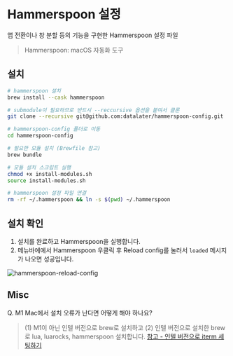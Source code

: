 # Hammerspoon 설정

앱 전환이나 창 분할 등의 기능을 구현한 Hammerspoon 설정 파일

> Hammerspoon: macOS 자동화 도구

## 설치

```sh
# hammerspoon 설치
brew install --cask hammerspoon

# submodule이 필요하므로 반드시 --reccursive 옵션을 붙여서 클론
git clone --recursive git@github.com:datalater/hammerspoon-config.git

# hammerspoon-config 폴더로 이동
cd hammerspoon-config

# 필요한 모듈 설치 (Brewfile 참고)
brew bundle

# 모듈 설치 스크립트 실행
chmod +x install-modules.sh
source install-modules.sh

# hammerspoon 설정 파일 연결
rm -rf ~/.hammerspoon && ln -s $(pwd) ~/.hammerspoon
```

## 설치 확인

1. 설치를 완료하고 Hammerspoon을 실행합니다.
2. 메뉴바에에서 Hammerspoon 우클릭 후 Reload config를 눌러서 `loaded` 메시지가 나오면 성공입니다.

![hammerspoon-reload-config](https://user-images.githubusercontent.com/8105528/218239932-bd9b9f81-2b7e-4cf6-86e3-a8dddfb11ab1.gif)

## Misc

Q. M1 Mac에서 설치 오류가 난다면 어떻게 해야 하나요?

> (1) M1이 아닌 인텔 버전으로 brew로 설치하고 (2) 인텔 버전으로 설치한 brew로 lua, luarocks, hammerspoon 설치합니다. [참고 - 인텔 버전으로 iterm 세팅하기](https://subicura.com/mac/dev/apple-silicon.html#apple-silicon-m1)

